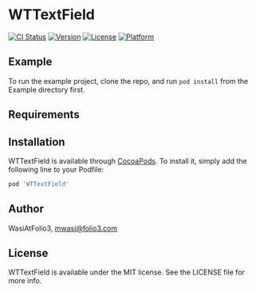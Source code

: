 # WTTextField

[![CI Status](https://img.shields.io/travis/WasiAtFolio3/WTTextField.svg?style=flat)](https://travis-ci.org/WasiAtFolio3/WTTextField)
[![Version](https://img.shields.io/cocoapods/v/WTTextField.svg?style=flat)](https://cocoapods.org/pods/WTTextField)
[![License](https://img.shields.io/cocoapods/l/WTTextField.svg?style=flat)](https://cocoapods.org/pods/WTTextField)
[![Platform](https://img.shields.io/cocoapods/p/WTTextField.svg?style=flat)](https://cocoapods.org/pods/WTTextField)

## Example

To run the example project, clone the repo, and run `pod install` from the Example directory first.

## Requirements

## Installation

WTTextField is available through [CocoaPods](https://cocoapods.org). To install
it, simply add the following line to your Podfile:

```ruby
pod 'WTTextField'
```

## Author

WasiAtFolio3, mwasi@folio3.com

## License

WTTextField is available under the MIT license. See the LICENSE file for more info.
